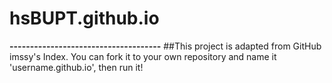 # hsBUPT.github.io
**-------------------------------------**
##This project is adapted from GitHub imssy's Index. You can fork it to your own repository and name it 'username.github.io', then run it!
